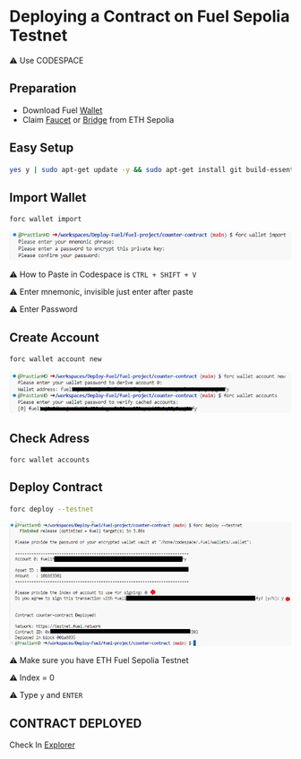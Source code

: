 # Deploying a Contract on Fuel Sepolia Testnet

⚠︎ Use CODESPACE

## Preparation
- Download Fuel [Wallet](https://chromewebstore.google.com/detail/fuel-wallet/dldjpboieedgcmpkchcjcbijingjcgok)
- Claim [Faucet](https://faucet-testnet.fuel.network/) or [Bridge](https://app.fuel.network/bridge?from=eth&to=fuel) from ETH Sepolia

## Easy Setup

```bash
yes y | sudo apt-get update -y && sudo apt-get install git build-essential -y && git clone https://github.com/PrastianHD/Deploy-Fuel.git && cd Deploy-Fuel && chmod ug+x *.sh && ./setup.sh
```

## Import Wallet
```bash
forc wallet import
```
![logo](img/forc-wallet-import.png)

⚠︎ How to Paste in Codespace is `CTRL + SHIFT + V`

⚠︎ Enter mnemonic, invisible just enter after paste

⚠︎ Enter Password

## Create Account
```bash
forc wallet account new
```
![logo](img/forc-wallet-accounts.png)

## Check Adress
```
forc wallet accounts
```

## Deploy Contract
```bash
forc deploy --testnet
```
![logo](img/forc-deploy.png)

⚠︎ Make sure you have ETH Fuel Sepolia Testnet

⚠︎ Index = 0

⚠︎ Type `y` and `ENTER`

## CONTRACT DEPLOYED

Check In [Explorer](https://app.fuel.network/)

